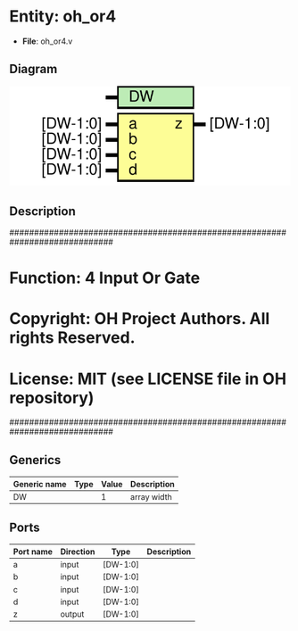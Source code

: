 # Entity: oh_or4

- **File**: oh_or4.v
## Diagram

![Diagram](oh_or4.svg "Diagram")
## Description

#############################################################################
# Function: 4 Input Or Gate                                                 #
#                                                                           #
# Copyright: OH Project Authors. All rights Reserved.                       #
# License:  MIT (see LICENSE file in OH repository)                         # 
#############################################################################

## Generics

| Generic name | Type | Value | Description   |
| ------------ | ---- | ----- | ------------- |
| DW           |      | 1     |  array width  |
## Ports

| Port name | Direction | Type     | Description |
| --------- | --------- | -------- | ----------- |
| a         | input     | [DW-1:0] |             |
| b         | input     | [DW-1:0] |             |
| c         | input     | [DW-1:0] |             |
| d         | input     | [DW-1:0] |             |
| z         | output    | [DW-1:0] |             |
